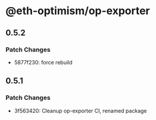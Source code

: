 # @eth-optimism/op-exporter

## 0.5.2

### Patch Changes

- 5877f230: force rebuild

## 0.5.1

### Patch Changes

- 3f563420: Cleanup op-exporter CI, renamed package

